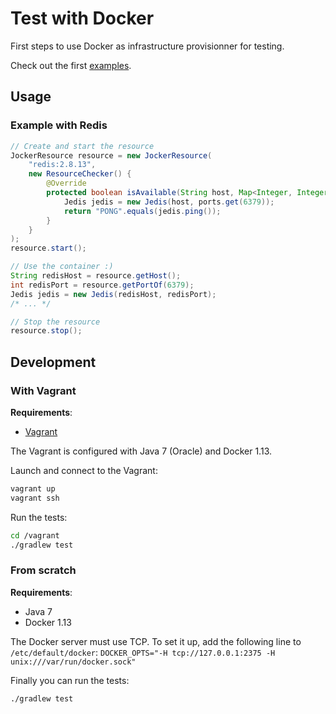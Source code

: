 # Test with Docker

First steps to use Docker as infrastructure provisionner for testing.

Check out the first [examples](src/test/java/com/github/kuhess/jocker).

## Usage

### Example with Redis

```java
// Create and start the resource
JockerResource resource = new JockerResource(
    "redis:2.8.13",
    new ResourceChecker() {
        @Override
        protected boolean isAvailable(String host, Map<Integer, Integer> ports) throws Exception {
            Jedis jedis = new Jedis(host, ports.get(6379));
            return "PONG".equals(jedis.ping());
        }
    }
);
resource.start();

// Use the container :)
String redisHost = resource.getHost();
int redisPort = resource.getPortOf(6379);
Jedis jedis = new Jedis(redisHost, redisPort);
/* ... */

// Stop the resource
resource.stop();
```

## Development

### With Vagrant

**Requirements**:

- [Vagrant](http://docs.vagrantup.com/v2/installation/index.html)

The Vagrant is configured with Java 7 (Oracle) and Docker 1.13.

Launch and connect to the Vagrant:

```sh
vagrant up
vagrant ssh
```

Run the tests:

```sh
cd /vagrant
./gradlew test
```

### From scratch

**Requirements**:

* Java 7
* Docker 1.13

The Docker server must use TCP. To set it up, add the following line to `/etc/default/docker`: `DOCKER_OPTS="-H tcp://127.0.0.1:2375 -H unix:///var/run/docker.sock"`

Finally you can run the tests:

```sh
./gradlew test
```

